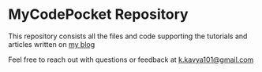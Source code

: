 # MyCodePocket Repository

This repository consists all the files and code supporting the tutorials and articles written on [my blog](https://mycodepocket.com/blog/)

Feel free to reach out with questions or feedback at k.kavya101@gmail.com
